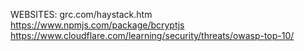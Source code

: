 WEBSITES:
grc.com/haystack.htm
https://www.npmjs.com/package/bcryptjs
https://www.cloudflare.com/learning/security/threats/owasp-top-10/